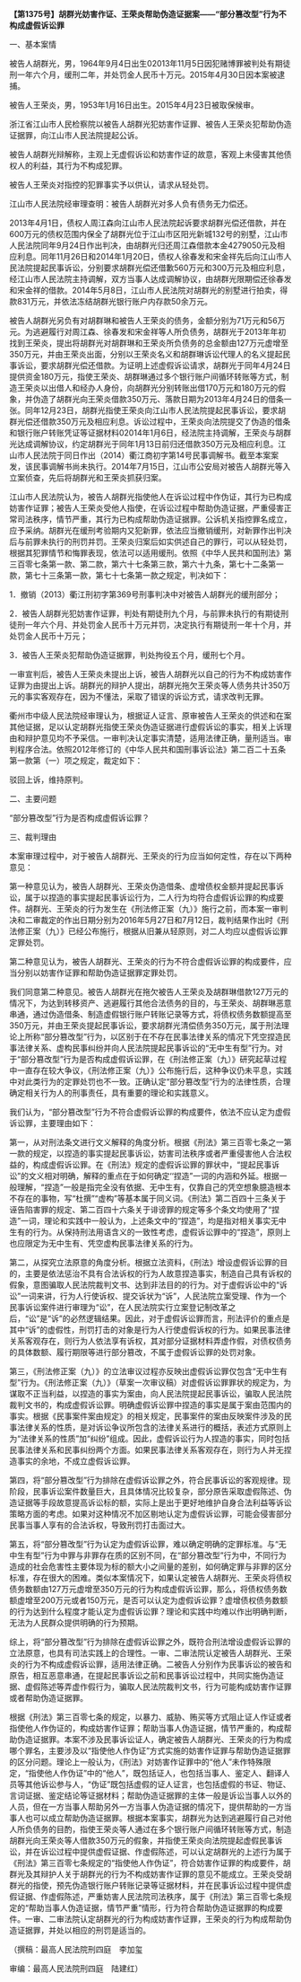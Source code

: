 **【第1375号】胡群光妨害作证、王荣炎帮助伪造证据案——“部分篡改型”行为不构成虚假诉讼罪**

一、基本案情

被告人胡群光，男，1964年9月4日出生02013年11月5日因犯赌博罪被判处有期徒刑一年六个月，缓刑二年，并处罚金人民币十万元。2015年4月30日因本案被逮捕。

被告人王荣炎，男，1953年1月16日出生。2015年4月23日被取保候审。

浙江省江山市人民检察院以被告人胡群光犯妨害作证罪、被告人王荣炎犯帮助伪造证据罪，向江山市人民法院提起公诉。

被告人胡群光辩解称，主观上无虚假诉讼和妨害作证的故意，客观上未侵害其他债权人的利益，其行为不构成犯罪。

被告人王荣炎对指控的犯罪事实予以供认，请求从轻处罚。

江山市人民法院经审理查明：被告人胡群光对多人负有债务无力偿还。

2013年4月1日，债权人周江森向江山市人民法院起诉要求胡群光偿还借款，并在600万元的债权范围内保全了胡群光位于江山市区阳光新城132号的别墅，江山市人民法院同年9月24日作出判决，由胡群光归还周江森借款本金4279050元及相应利息。同年11月26日和2014年1月20日，债权人徐春发和宋金祥先后向江山市人民法院提起民事诉讼，分别要求胡群光偿还借歉560万元和300万元及相应利息，经江山市人民法院主持调解，双方当事人达成调解协议，由胡群光限期偿还徐春发和宋金祥的借款。2014年5月8日，江山市人民法院对胡群光的别墅进行拍卖，得款831万元，并依法冻结胡群光银行账户内存款50余万元。

被告人胡群光另负有对胡群琳和被告人王荣炎的债务，金额分别为71万元和56万元。为逃避履行对周江森、徐春发和宋金祥等人所负债务，胡群光于2013年年初找到王荣炎，提出将胡群光对胡群琳和王荣炎所负债务的总金额由127万元虚增至350万元，并由王荣炎出面，分别以王荣炎名义和胡群琳诉讼代理人的名义提起民事诉讼，要求胡群光偿还借款。为证明上述虚假诉讼请求，胡群光于同年4月24日提供资金180万元，指使王荣炎、胡群琳通过多个银行账户间循环转账等方式，制造王荣炎以出借人和经办人身份，向胡群光分别转账出借170万元和180万元的假象，并伪造了胡群光向王荣炎借款350万元、落款日期为2013年4月24日的借条一张。同年12月23日，胡群光指使王荣炎向江山市人民法院提起民事诉讼，要求胡群光偿还借款350万元及相应利息。诉讼过程中，王荣炎向法院提交了伪造的借条和银行账户转账凭证等证据材料02014年1月6日，经法院主持调解，王荣炎与胡群光达成调解协议，约定胡群光于同年1月13日前归还借款350万元及相应利息。江山市人民法院于同日作出（2014）衢江商初字第14号民事调解书。截至本案案发，该民事调解书尚未执行。2014年7月15日，江山市公安局对被告人胡群光等入立案侦查，先后将胡群光和王荣炎抓获归案。

江山市人民法院认为，被告人胡群光指使他人在诉讼过程中作伪证，其行为已构成妨害作证罪；被告人王荣炎受他人指使，在诉讼过程中帮助伪造证据，严重侵害正常司法秩序，情节严重，其行为已构成帮助伪造证据罪。公诉机关指控罪名成立，应予采纳。胡群光在缓刑考验期内又犯新罪，依法应当撤销缓刑，对新罪作出判决后与前罪未执行的刑罚并罚。王荣炎归案后如实供述自己的罪行，可以从轻处罚，根据其犯罪情节和悔罪表现，依法可以适用缓刑。依照《中华人民共和国刑法》第三百零七条第一款、第二款，第六十七条第三款，第六十九条，第七十二条第一款，第七十三条第一款，第七十七条第一款之规定，判决如下：

1．撤销（2013）衢江刑初字第369号刑事判决中对被告人胡群光的缓刑部分；

2．被告人胡群光犯妨害作证罪，判处有期徒刑九个月，与前罪未执行的有期徒刑徒刑一年六个月、并处罚金人民币十万元并罚，决定执行有期徒刑一年十个月，并处罚金人民币十万元；

3．被告人王荣炎犯帮助伪造证据罪，判处拘役五个月，缓刑七个月。

一审宣判后，被告人王荣炎未提出上诉，被告人胡群光以自己的行为不构成妨害作证罪为由提出上诉。胡群光的辩护人提出，胡群光拖欠王荣炎等人债务共计350万元的事实客观存在，因为不懂法，采取了错误的诉讼方式，请求改判无罪。

衢州市中级人民法院经审理认为，根据证人证言、原审被告人王荣炎的供述和在案其他证据，足以认定胡群光指使王荣炎伪造证据进行虚假诉讼的事实，相关上诉理由和辩护意见均不予采信。一审判决认定事实清楚，适用法律正确，量刑适当。审判程序合法。依照2012年修订的《中华人民共和国刑事诉讼法》第二百二十五条第一款第（一）项之规定，裁定如下：

驳回上诉，维持原判。

二、主要问题

“部分篡改型”行为是否构成虚假诉讼罪？

三、裁判理由

本案审理过程中，对于被告人胡群光、王荣炎的行为应当如何定性，存在以下两种意见：

第一种意见认为，被告人胡群光、王荣炎伪造借条、虚增债权金额并提起民事诉讼，属于以捏造的事实提起民事诉讼行为，二人行为均符合虚假诉讼罪的构成要件。胡群光、王荣炎的行为发生在《刑法修正案（九）》施行之前，而本案一审判决和二审裁定的作出日期分别为2016年5月27日和7月12日，裁判结果作出时《刑法修正案（九）》已经公布施行，根据从旧兼从轻原则，对二人均应以虚假诉讼罪定罪处罚。

第二种意见认为，被告人胡群光、王荣炎的行为不符合虚假诉讼罪的构成要件，应当分别以妨害作证罪和帮助伪造证据罪定罪处罚。

我们同意第二种意见。被告人胡群光在拖欠被告人王荣炎及胡群琳借款127万元的情况下，为达到转移资产、逃避履行其他合法债务的目的，与王荣炎、胡群琳恶意串通，通过伪造借条、制造虚假银行账户转账记录等方式，将债权债务数额提高至350万元，并由王荣炎提起民事诉讼，要求胡群光清偿债务350万元，属于刑法理论上所称“部分篡改型”行为，以区别于在不存在民事法律关系的情况下凭空捏造民事法律关系、虚构民事纠纷并向人民法院提起民事诉讼的“无中生有型”行为。对于“部分篡改型”行为是否构成虚假诉讼罪，在《刑法修正案（九）》研究起草过程中一直存在较大争议，《刑法修正案（九）》公布施行后，这种争议仍未平息，实践中对此类行为的定罪处罚也不一致。正确认定“部分篡改型”行为的法律性质，合理确定相关行为人的刑事责任，具有重要的理论和实践意义。

我们认为，“部分篡改型”行为不符合虚假诉讼罪的构成要件，依法不应认定为虚假诉讼罪，主要理由如下：

第一，从对刑法条文进行文义解释的角度分析。根据《刑法》第三百零七条之一第一款的规定，以捏造的事实提起民事诉讼，妨害司法秩序或者严重侵害他人合法权益的，构成虚假诉讼罪。在《刑法》规定的虚假诉讼罪的罪状中，“提起民事诉讼”的文义相对明确，解释的重点在于如何确定‘‘捏造”一词的内涵和外延。根据一般理解，“捏造”一般是指完全没有依据、无中生有，仅靠自己的凭空想象臆造根本不存在的事物，写“杜撰”“虚构”等基本属于同义词。《刑法》第二百四十三条关于诬告陷害罪的规定、第二百四十六条关于诽谤罪的规定等多个条文均使用了“捏造”一词，理论和实践中一般认为，上述条文中的“捏造”，均是指对相关事实无中生有的行为。从保持刑法用语含义的一致性考虑，虚假诉讼罪中的“捏造”，原则上也应限定为无中生有、凭空虚构民事法律关系的行为。

第二，从探究立法原意的角度分析。根据立法资料，《刑法》增设虚假诉讼罪的目的，主要是依法惩治不具有合法诉权的行为人故意捏造事实，制造自己具有诉权的假象，意图骗取人民法院裁判文书、达到非法目的的行为。对于虚假诉讼中的“诉讼”一词来讲，行为人行使诉权、提交诉状为“诉”，人民法院立案受理、作为一个民事诉讼案件进行审理为“讼”，在人民法院实行立案登记制改革之后，“讼”是“诉”的必然逻辑结果。因此，对于虚假诉讼罪而言，刑法评价的重点是其中“诉”的虚假性，刑罚打击的对象是行为人行使虚假诉权的行为。如果民事法律关系客观存在，则行为人依法享有诉权，其对部分证据材料弄虚作假，对债权债务的具体数额、履行期限等进行部分篡改，不属于虚假诉讼罪的处罚对象。

第三，《刑法修正案（九）》的立法审议过程亦反映出虚假诉讼罪仅包含“无中生有型”行为。《刑法修正案（九）》（草案一次审议稿）对虚假诉讼罪罪状的规定为，为谋取不正当利益，以捏造的事实为案由，向人民法院提起民事诉讼，骗取人民法院裁判文书的，构成虚假诉讼罪。明确虚假诉讼罪中捏造的事实是属于案由范围内的事实。根据《民事案件案由规定》的相关规定，民事案件的案由反映案件涉及的民事法律关系的性质，是对诉讼争议所包含的法律关系进行的概括，表述方式原则上为“法律关系的性质”加“纠纷”组成。因此，虚假诉讼行为人捏造的事实，同时包括民事法律关系和民事纠纷两个方面。如果民事法律关系客观存在，则行为人并无捏造事实的余地，不成立虚假诉讼罪。

第四，将“部分篡改型”行为排除在虚假诉讼罪之外，符合民事诉讼的客观规律。现阶段，民事诉讼案件数量巨大，且具体情况比较复杂，部分原告采取虚假陈述、伪造证据等手段故意提高诉讼标的额，实际上是出于更好地维护自身合法利益等诉讼策略方面的考虑。如果对这种情况不加区剔地认定为虚假诉讼罪，可能会侵害部分民事当事人享有的合法诉权，导致刑罚打击面过大。

第五，将“部分篡改型”行为认定为虚假诉讼罪，难以确定明确的定罪标准。与“无中生有型”行为中罪与非罪存在质的区别不同，在“部分篡改型”行为中，不同行为造成的社会危害性主要体现为标的额大小之间量的差别，如何确定罪与非罪的区分标准，存在很大的困难。类似本案情况下，如果认定被告人胡群光、王荣炎将债权债务数额由127万元虚增至350万元的行为构成虚假诉讼罪，那么，将债权债务数额虚增至200万元或者150万元，是否可以认定为虚假诉讼罪？虚增债权债务数额的行为达到什么程度才能认定为虚假诉讼罪？理论和实践中均难以作出明确判断，无法为人民群众提供明确的行为预期。

综上，将“部分篡改型”行为排除在虚假诉讼罪之外，既符合刑法增设虚假诉讼罪的立法原意，也具有司法实践上的合理性。一审、二审法院认定被告人胡群光、王荣炎的行为不构成虚假诉讼罪，适用法律正确。二被告人分别作为民事诉讼的被告和原告，相互恶意串通，在提起民事诉讼之前和民事诉讼过程中，共同实施伪造证据、虚假陈述等弄虚作假行为，骗取人民法院裁判文书，行为可能构成妨害作证罪或者帮助伪造证据罪。

根据《刑法》第三百零七条的规定，以暴力、威胁、贿买等方式阻止证人作证或者指使他人作伪证的，构成妨害作证罪；帮助当事人伪造证据，情节严重的，构成帮助伪造证据罪。本案不涉及民事诉讼证人，确定被告人胡群光、王荣炎的行为构成哪个罪名，主要涉及以“指使他人作伪证”方式实施的妨害作证罪与帮助伪造证据罪的区分问题。理论上一般认为，《刑法》对妨害作证罪中的“他人”未作特殊限定，“指使他人作伪证”中的“他人”，既包括证人，也包括当事人、鉴定人、翻译人员等其他诉讼参与人，“伪证”既包括虚假的证人证言，也包括虚假的书证、物证、言词证据、鉴定结论等证据材料；帮助伪造证据罪的主体一般是诉讼当事人以外的人员，但在一方当事人帮助另外一方当事人伪造证据的情况下，提供帮助的一方当事人也可以成立帮助伪造证据罪。根据本案事实，胡群光为达到逃避履行自己对他人所负债务的目酌，指使王荣炎等人通过在多个银行账户间循环转账等方式，制造胡群光向王荣炎等人借款350万元的假象，并指使王荣炎向法院提起虚假民事诉讼，并在诉讼过程中提供虚假证据、作虚假陈述，可以认定胡群光的上述行为属于《刑法》第三百零七条规定的“指使他人作伪证”，符合妨害作证罪的构成要件，胡群光及其辩护人关于胡群光的行为不构成妨害作证罪的意见不能成立。王荣炎受胡群光的指使，预先伪造银行账户转账记录等证据材料，并在民事诉讼过程中提供虚假证据、作虚假陈述，严重妨害人民法院司法秩序，属于《刑法》第三百零七条规定的“帮助当事人伪造证据，情节严重”情形，行为符合帮助伪造证据罪的构成要件。一审、二审法院认定胡群光的行为构成妨害作证罪，王荣炎的行为构成帮助伪造证据罪，并处以相应的刑罚是适当的。

（撰稿：最高人民法院刑四庭　李加玺

审编：最高人民法院刑四庭　陆建红）